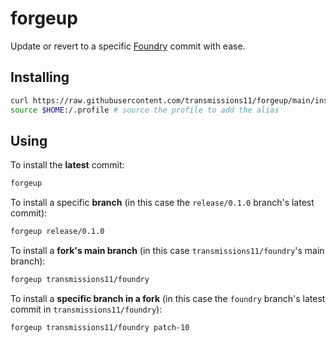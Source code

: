 # forgeup

Update or revert to a specific [Foundry](https://github.com/gakonst/foundry) commit with ease.

## Installing

```sh
curl https://raw.githubusercontent.com/transmissions11/forgeup/main/install | bash
source $HOME:/.profile # source the profile to add the alias
```

## Using

To install the **latest** commit:

```sh
forgeup
```

To install a specific **branch** (in this case the `release/0.1.0` branch's latest commit):

```sh
forgeup release/0.1.0
```

To install a **fork's main branch** (in this case `transmissions11/foundry`'s main branch):

```sh
forgeup transmissions11/foundry
```

To install a **specific branch in a fork** (in this case the `foundry` branch's latest commit in `transmissions11/foundry`):

```sh
forgeup transmissions11/foundry patch-10
```

